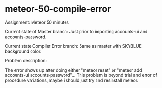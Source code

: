 # meteor-50-compile-error
Assignment: Meteor 50 minutes

Current state of Master branch:
Just prior to importing accounts-ui and accounts-password.

Current state Compiler Error branch:
Same as master with SKYBLUE background color.

Problem description:

The error shows up after doing either "meteor reset" or "meteor add accounts-ui accounts-password"...  This problem is beyond trial and error of procedure variations, maybe i should just try and resinstall meteor.

